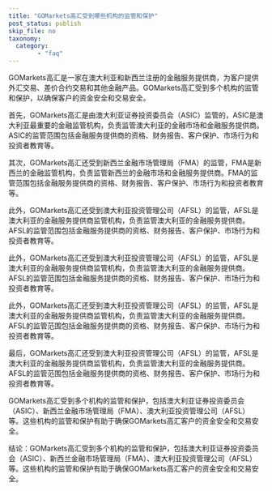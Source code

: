 ```yaml
---
title: "GOMarkets高汇受到哪些机构的监管和保护"
post_status: publish
skip_file: no
taxonomy:
  category:
        - "faq"
---
```


GOMarkets高汇是一家在澳大利亚和新西兰注册的金融服务提供商，为客户提供外汇交易、差价合约交易和其他金融产品。GOMarkets高汇受到多个机构的监管和保护，以确保客户的资金安全和交易安全。

首先，GOMarkets高汇是由澳大利亚证券投资委员会（ASIC）监管的，ASIC是澳大利亚最重要的金融监管机构，负责监管澳大利亚的金融市场和金融服务提供商。ASIC的监管范围包括金融服务提供商的资格、财务报告、客户保护、市场行为和投资者教育等。

其次，GOMarkets高汇还受到新西兰金融市场管理局（FMA）的监管，FMA是新西兰的金融监管机构，负责监管新西兰的金融市场和金融服务提供商。FMA的监管范围包括金融服务提供商的资格、财务报告、客户保护、市场行为和投资者教育等。

此外，GOMarkets高汇还受到澳大利亚投资管理公司（AFSL）的监管，AFSL是澳大利亚的金融服务提供商监管机构，负责监管澳大利亚的金融服务提供商。AFSL的监管范围包括金融服务提供商的资格、财务报告、客户保护、市场行为和投资者教育等。

此外，GOMarkets高汇还受到澳大利亚投资管理公司（AFSL）的监管，AFSL是澳大利亚的金融服务提供商监管机构，负责监管澳大利亚的金融服务提供商。AFSL的监管范围包括金融服务提供商的资格、财务报告、客户保护、市场行为和投资者教育等。

此外，GOMarkets高汇还受到澳大利亚投资管理公司（AFSL）的监管，AFSL是澳大利亚的金融服务提供商监管机构，负责监管澳大利亚的金融服务提供商。AFSL的监管范围包括金融服务提供商的资格、财务报告、客户保护、市场行为和投资者教育等。

最后，GOMarkets高汇还受到澳大利亚投资管理公司（AFSL）的监管，AFSL是澳大利亚的金融服务提供商监管机构，负责监管澳大利亚的金融服务提供商。AFSL的监管范围包括金融服务提供商的资格、财务报告、客户保护、市场行为和投资者教育等。

GOMarkets高汇受到多个机构的监管和保护，包括澳大利亚证券投资委员会（ASIC）、新西兰金融市场管理局（FMA）、澳大利亚投资管理公司（AFSL）等。这些机构的监管和保护有助于确保GOMarkets高汇客户的资金安全和交易安全。

结论：GOMarkets高汇受到多个机构的监管和保护，包括澳大利亚证券投资委员会（ASIC）、新西兰金融市场管理局（FMA）、澳大利亚投资管理公司（AFSL）等。这些机构的监管和保护有助于确保GOMarkets高汇客户的资金安全和交易安全。
